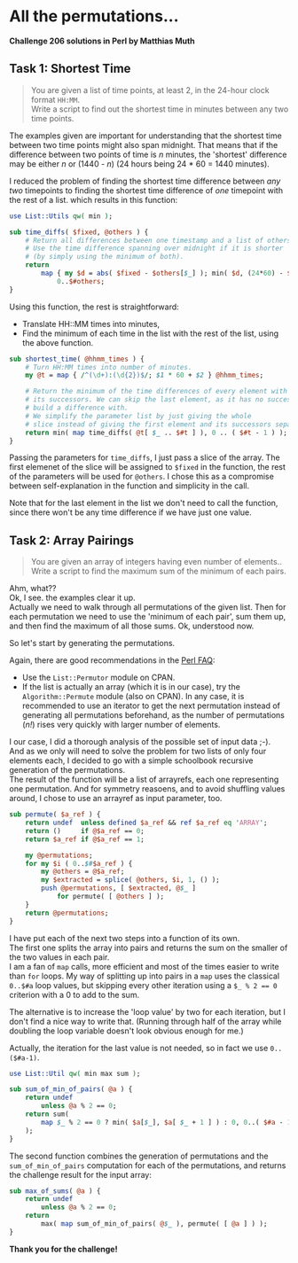 # All the permutations...
**Challenge 206 solutions in Perl by Matthias Muth**

## Task 1: Shortest Time

> You are given a list of time points, at least 2, in the 24-hour clock format `HH:MM`.<br/>
> Write a script to find out the shortest time in minutes between any two time points.

The examples given are important for understanding that the shortest time between two time points might also span midnight.
That means that if the difference between two points of time is _n_ minutes, the 'shortest' difference may be either _n_ or (1440 - _n_)
(24 hours being 24 \* 60 = 1440 minutes).

I reduced the problem of finding the shortest time difference between *any two* timepoints to finding the shortest time difference of *one* timepoint with the rest of a list. which results in this function:

```perl
use List::Utils qw( min );

sub time_diffs( $fixed, @others ) {
    # Return all differences between one timestamp and a list of others.
    # Use the time difference spanning over midnight if it is shorter
    # (by simply using the minimum of both).
    return
        map { my $d = abs( $fixed - $others[$_] ); min( $d, (24*60) - $d ); }
            0..$#others;
}
```

Using this function, the rest is straightforward:<br/>
* Translate HH::MM times into minutes,
* Find the minimum of each time in the list with the rest of the list, using the above function.

```perl
sub shortest_time( @hhmm_times ) {
    # Turn HH:MM times into number of minutes.
    my @t = map { /^(\d+):(\d{2})$/; $1 * 60 + $2 } @hhmm_times;

    # Return the minimum of the time differences of every element with all
    # its successors. We can skip the last element, as it has no successor to
    # build a difference with.
    # We simplify the parameter list by just giving the whole
    # slice instead of giving the first element and its successors separately.
    return min( map time_diffs( @t[ $_ .. $#t ] ), 0 .. ( $#t - 1 ) );
}
```

Passing the parameters for `time_diffs`, I just pass a slice of the array. The first elemenet of the slice will be assigned to `$fixed` in the function, the rest of the parameters will be used for `@others`. I chose this as a compromise between self-explanation in the function and simplicity in the call.

Note that for the last element in the list we don't need to call the function, since there won't be any time difference if we have just one value.

## Task 2: Array Pairings

>You are given an array of integers having even number of elements..<br/>
>Write a script to find the maximum sum of the minimum of each pairs.

Ahm, what??<br/>
Ok, I see. the examples clear it up.<br/>
Actually we need to walk through all permutations of the given list.
Then for each permutation we need to use the 'minimum of each pair', sum them up, and then find the maximum of all those sums.
Ok, understood now.

So let's start by generating the permutations.

Again, there are good recommendations in the [Perl FAQ](https://perldoc.perl.org/perlfaq4#How-do-I-permute-N-elements-of-a-list%3F):
- Use the `List::Permutor` module on CPAN.
- If the list is actually an array (which it is in our case), try the `Algorithm::Permute` module (also on CPAN).
In any case, it is recommended to use an iterator to get the next permutation instead of generating all permutations beforehand, as the number of permutations (*n!*) rises very quickly with larger number of elements.

I our case, I did a thorough analysis of the possible set of input data ;-).<br/>
And as we only will need to solve the problem for two lists of only four elements each, I decided to go with a simple schoolbook recursive generation of the permutations.<br/>
The result of the function will be a list of arrayrefs, each one representing one permutation. And for symmetry reasoens, and to avoid shuffling values around, I chose to use an arrayref as input parameter, too. 

```perl
sub permute( $a_ref ) {
    return undef  unless defined $a_ref && ref $a_ref eq 'ARRAY';
    return ()     if @$a_ref == 0;
    return $a_ref if @$a_ref == 1;

    my @permutations;
    for my $i ( 0..$#$a_ref ) {
        my @others = @$a_ref;
        my $extracted = splice( @others, $i, 1, () );
        push @permutations, [ $extracted, @$_ ]
            for permute( [ @others ] );
    }
    return @permutations;
}
```

I have put each of the next two steps into a function of its own.<br/>
The first one splits the array into pairs and returns the sum on the smaller of the two values in each pair.<br/>
I am a fan of `map` calls, more efficient and most of the times easier to write than `for` loops.
My way of splitting up into pairs in a `map` uses the classical `0..$#a` loop values,
but skipping every other iteration using a `$_ % 2 == 0` criterion with a 0 to add to the sum.

The alternative is to increase the 'loop value' by two for each iteration, but I don't find a nice way to write that.
(Running through half of the array while doubling the loop variable doesn't look obvious enough for me.)

Actually, the iteration for the last value is not needed, so in fact we use `0..($#a-1)`.

```perl
use List::Util qw( min max sum );

sub sum_of_min_of_pairs( @a ) {
    return undef
        unless @a % 2 == 0;
    return sum(
        map $_ % 2 == 0 ? min( $a[$_], $a[ $_ + 1 ] ) : 0, 0..( $#a - 1 )
    );
}
```

The second function combines the generation of permutations and the `sum_of_min_of_pairs` computation for each of the permutations,
and returns the challenge result for the input array:

```perl
sub max_of_sums( @a ) {
    return undef
        unless @a % 2 == 0;
    return
        max( map sum_of_min_of_pairs( @$_ ), permute( [ @a ] ) );
}
```

**Thank you for the challenge!**
